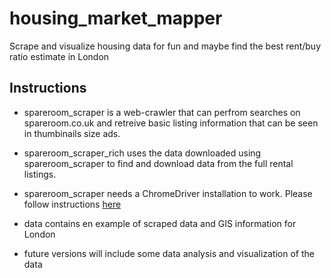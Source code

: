 # housing_market_mapper
Scrape and visualize housing data for fun and maybe find the best rent/buy ratio estimate in London 
## Instructions
* spareroom_scraper is a web-crawler that can perfrom searches on spareroom.co.uk and retreive basic listing information that can be seen in thumbinails size ads.

* spareroom_scraper_rich uses the data downloaded using spareroom_scraper to find and download data from the full rental listings.

* spareroom_scraper needs a ChromeDriver installation to work. Please follow instructions [here](https://chromedriver.chromium.org/getting-started) 

* data contains en example of scraped data and GIS information for London

* future versions will include some data analysis and visualization of the data
